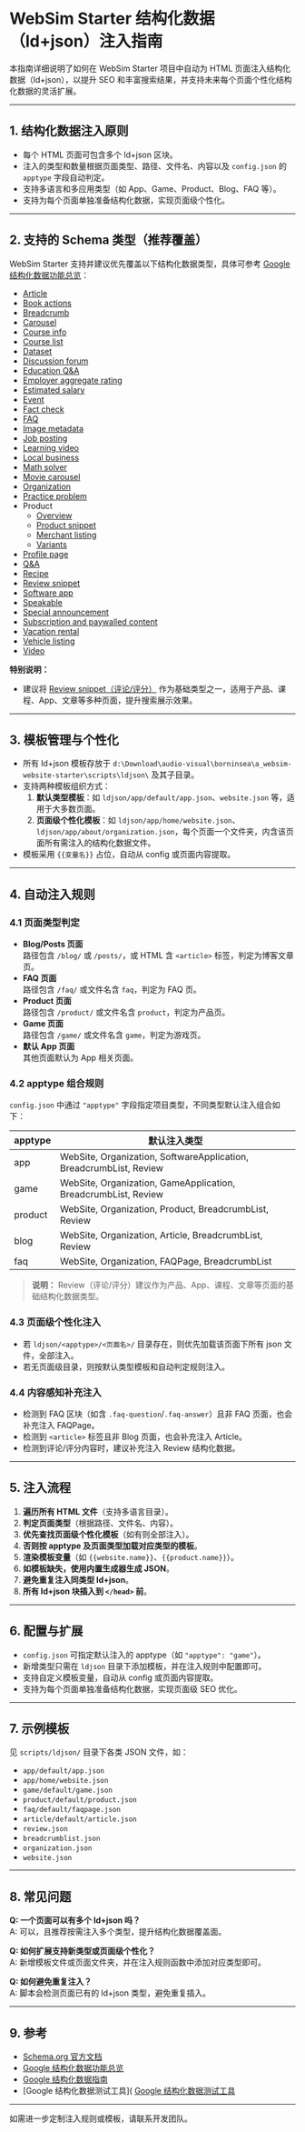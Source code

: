 # WebSim Starter 结构化数据（ld+json）注入指南

本指南详细说明了如何在 WebSim Starter 项目中自动为 HTML 页面注入结构化数据（ld+json），以提升 SEO 和丰富搜索结果，并支持未来每个页面个性化结构化数据的灵活扩展。

---

## 1. 结构化数据注入原则

- 每个 HTML 页面可包含多个 ld+json 区块。
- 注入的类型和数量根据页面类型、路径、文件名、内容以及 `config.json` 的 `apptype` 字段自动判定。
- 支持多语言和多应用类型（如 App、Game、Product、Blog、FAQ 等）。
- 支持为每个页面单独准备结构化数据，实现页面级个性化。

---

## 2. 支持的 Schema 类型（推荐覆盖）

WebSim Starter 支持并建议优先覆盖以下结构化数据类型，具体可参考 [Google 结构化数据功能总览](https://developers.google.cn/search/docs/appearance/structured-data/search-gallery)：

- [Article](https://developers.google.cn/search/docs/appearance/structured-data/article)
- [Book actions](https://developers.google.cn/search/docs/appearance/structured-data/book)
- [Breadcrumb](https://developers.google.cn/search/docs/appearance/structured-data/breadcrumb)
- [Carousel](https://developers.google.cn/search/docs/appearance/structured-data/carousel)
- [Course info](https://developers.google.cn/search/docs/appearance/structured-data/course-info)
- [Course list](https://developers.google.cn/search/docs/appearance/structured-data/course)
- [Dataset](https://developers.google.cn/search/docs/appearance/structured-data/dataset)
- [Discussion forum](https://developers.google.cn/search/docs/appearance/structured-data/discussion-forum)
- [Education Q&A](https://developers.google.cn/search/docs/appearance/structured-data/education-qa)
- [Employer aggregate rating](https://developers.google.cn/search/docs/appearance/structured-data/employer-rating)
- [Estimated salary](https://developers.google.cn/search/docs/appearance/structured-data/estimated-salary)
- [Event](https://developers.google.cn/search/docs/appearance/structured-data/event)
- [Fact check](https://developers.google.cn/search/docs/appearance/structured-data/factcheck)
- [FAQ](https://developers.google.cn/search/docs/appearance/structured-data/faqpage)
- [Image metadata](https://developers.google.cn/search/docs/appearance/structured-data/image-license-metadata)
- [Job posting](https://developers.google.cn/search/docs/appearance/structured-data/job-posting)
- [Learning video](https://developers.google.cn/search/docs/appearance/structured-data/learning-video)
- [Local business](https://developers.google.cn/search/docs/appearance/structured-data/local-business)
- [Math solver](https://developers.google.cn/search/docs/appearance/structured-data/math-solvers)
- [Movie carousel](https://developers.google.cn/search/docs/appearance/structured-data/movie)
- [Organization](https://developers.google.cn/search/docs/appearance/structured-data/organization)
- [Practice problem](https://developers.google.cn/search/docs/appearance/structured-data/practice-problems)
- Product
    - [Overview](https://developers.google.cn/search/docs/appearance/structured-data/product)
    - [Product snippet](https://developers.google.cn/search/docs/appearance/structured-data/product-snippet)
    - [Merchant listing](https://developers.google.cn/search/docs/appearance/structured-data/merchant-listing)
    - [Variants](https://developers.google.cn/search/docs/appearance/structured-data/product-variants)
- [Profile page](https://developers.google.cn/search/docs/appearance/structured-data/profile-page)
- [Q&A](https://developers.google.cn/search/docs/appearance/structured-data/qapage)
- [Recipe](https://developers.google.cn/search/docs/appearance/structured-data/recipe)
- [Review snippet](https://developers.google.cn/search/docs/appearance/structured-data/review-snippet)
- [Software app](https://developers.google.cn/search/docs/appearance/structured-data/software-app)
- [Speakable](https://developers.google.cn/search/docs/appearance/structured-data/speakable)
- [Special announcement](https://developers.google.cn/search/docs/appearance/structured-data/special-announcements)
- [Subscription and paywalled content](https://developers.google.cn/search/docs/appearance/structured-data/paywalled-content)
- [Vacation rental](https://developers.google.cn/search/docs/appearance/structured-data/vacation-rental)
- [Vehicle listing](https://developers.google.cn/search/docs/appearance/structured-data/vehicle-listing)
- [Video](https://developers.google.cn/search/docs/appearance/structured-data/video)

**特别说明：**  
- 建议将 [Review snippet（评论/评分）](https://developers.google.cn/search/docs/appearance/structured-data/review-snippet) 作为基础类型之一，适用于产品、课程、App、文章等多种页面，提升搜索展示效果。

---

## 3. 模板管理与个性化

- 所有 ld+json 模板存放于 `d:\Download\audio-visual\borninsea\a_websim-website-starter\scripts\ldjson\` 及其子目录。
- 支持两种模板组织方式：
  1. **默认类型模板**：如 `ldjson/app/default/app.json`、`website.json` 等，适用于大多数页面。
  2. **页面级个性化模板**：如 `ldjson/app/home/website.json`、`ldjson/app/about/organization.json`，每个页面一个文件夹，内含该页面所有需注入的结构化数据文件。
- 模板采用 `{{变量名}}` 占位，自动从 config 或页面内容提取。

---

## 4. 自动注入规则

### 4.1 页面类型判定

- **Blog/Posts 页面**  
  路径包含 `/blog/` 或 `/posts/`，或 HTML 含 `<article>` 标签，判定为博客文章页。
- **FAQ 页面**  
  路径包含 `/faq/` 或文件名含 `faq`，判定为 FAQ 页。
- **Product 页面**  
  路径包含 `/product/` 或文件名含 `product`，判定为产品页。
- **Game 页面**  
  路径包含 `/game/` 或文件名含 `game`，判定为游戏页。
- **默认 App 页面**  
  其他页面默认为 App 相关页面。

### 4.2 apptype 组合规则

`config.json` 中通过 `"apptype"` 字段指定项目类型，不同类型默认注入组合如下：

| apptype   | 默认注入类型                                                         |
|-----------|---------------------------------------------------------------------|
| app       | WebSite, Organization, SoftwareApplication, BreadcrumbList, Review  |
| game      | WebSite, Organization, GameApplication, BreadcrumbList, Review      |
| product   | WebSite, Organization, Product, BreadcrumbList, Review              |
| blog      | WebSite, Organization, Article, BreadcrumbList, Review              |
| faq       | WebSite, Organization, FAQPage, BreadcrumbList                      |

> **说明：** Review（评论/评分）建议作为产品、App、课程、文章等页面的基础结构化数据类型。

### 4.3 页面级个性化注入

- 若 `ldjson/<apptype>/<页面名>/` 目录存在，则优先加载该页面下所有 json 文件，全部注入。
- 若无页面级目录，则按默认类型模板和自动判定规则注入。

### 4.4 内容感知补充注入

- 检测到 FAQ 区块（如含 `.faq-question`/`.faq-answer`）且非 FAQ 页面，也会补充注入 FAQPage。
- 检测到 `<article>` 标签且非 Blog 页面，也会补充注入 Article。
- 检测到评论/评分内容时，建议补充注入 Review 结构化数据。

---

## 5. 注入流程

1. **遍历所有 HTML 文件**（支持多语言目录）。
2. **判定页面类型**（根据路径、文件名、内容）。
3. **优先查找页面级个性化模板**（如有则全部注入）。
4. **否则按 apptype 及页面类型加载对应类型的模板**。
5. **渲染模板变量**（如 `{{website.name}}`、`{{product.name}}`）。
6. **如模板缺失，使用内置生成器生成 JSON**。
7. **避免重复注入同类型 ld+json**。
8. **所有 ld+json 块插入到 `</head>` 前**。

---

## 6. 配置与扩展

- `config.json` 可指定默认注入的 apptype（如 `"apptype": "game"`）。
- 新增类型只需在 `ldjson` 目录下添加模板，并在注入规则中配置即可。
- 支持自定义模板变量，自动从 config 或页面内容提取。
- 支持为每个页面单独准备结构化数据，实现页面级 SEO 优化。

---

## 7. 示例模板

见 `scripts/ldjson/` 目录下各类 JSON 文件，如：

- `app/default/app.json`
- `app/home/website.json`
- `game/default/game.json`
- `product/default/product.json`
- `faq/default/faqpage.json`
- `article/default/article.json`
- `review.json`
- `breadcrumblist.json`
- `organization.json`
- `website.json`

---

## 8. 常见问题

**Q: 一个页面可以有多个 ld+json 吗？**  
A: 可以，且推荐按需注入多个类型，提升结构化数据覆盖面。

**Q: 如何扩展支持新类型或页面级个性化？**  
A: 新增模板文件或页面文件夹，并在注入规则函数中添加对应类型即可。

**Q: 如何避免重复注入？**  
A: 脚本会检测页面已有的 ld+json 类型，避免重复插入。

---

## 9. 参考

- [Schema.org 官方文档](https://schema.org/)
- [Google 结构化数据功能总览](https://developers.google.cn/search/docs/appearance/structured-data/search-gallery)
- [Google 结构化数据指南](https://developers.google.cn/search/docs/appearance/structured-data/intro-structured-data)
- [Google 结构化数据测试工具]( [Google 结构化数据测试工具](https://support.google.com/webmasters/answer/7445569#zippy=%2C%E6%94%AF%E6%8C%81%E7%9A%84%E7%B1%BB%E5%9E%8B)
---

如需进一步定制注入规则或模板，请联系开发团队。